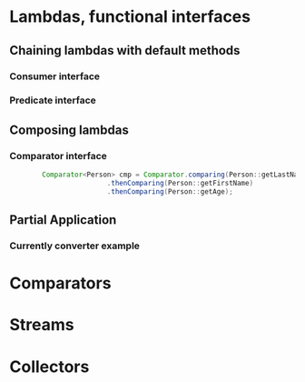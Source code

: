 # Lambdas, functional interfaces

## Chaining lambdas with default methods
### Consumer interface
### Predicate interface

## Composing lambdas
### Comparator interface
```java
        Comparator<Person> cmp = Comparator.comparing(Person::getLastName)
                        .thenComparing(Person::getFirstName)
                        .thenComparing(Person::getAge);
```

## Partial Application
### Currently converter example

# Comparators

# Streams

# Collectors
